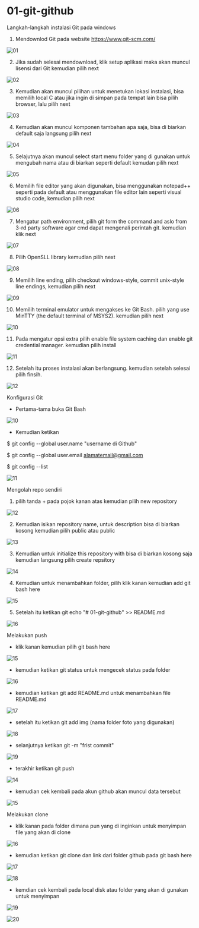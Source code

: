# 01-git-github

Langkah-langkah instalasi Git pada windows
1. Mendownlod Git pada website https://www.git-scm.com/


![01](img/images1.png)

2. Jika sudah selesai mendownload, klik setup aplikasi maka akan muncul lisensi dari Git kemudian pilih next


![02](img/images2.jpg)

3. Kemudian akan muncul pilihan untuk menetukan lokasi instalasi, bisa memilih local C atau jika ingin di simpan pada tempat lain bisa pilih browser, lalu pilih next


![03](img/images3.jpg)

4. Kemudian akan muncul komponen tambahan apa saja, bisa di biarkan default saja langsung pilih next


![04](img/images4.png)

5. Selajutnya akan muncul select start menu folder yang di gunakan untuk mengubah nama atau di biarkan seperti default kemudan pilih next


![05](img/images5.jpg)

6. Memilih file editor yang akan digunakan, bisa menggunakan notepad++ seperti pada default atau menggunakan file editor lain seperti visual studio code, kemudian pilih next


![06](img/images6.jpg)

7. Mengatur path environment, pilih git form the command and aslo from 3-rd party software agar cmd dapat mengenali perintah git. kemudian klik next


![07](img/images7.png)

8. Pilih OpenSLL library kemudian pilih next


![08](img/images8.jpg)

9. Memilih line ending, pilih checkout windows-style, commit unix-style line endings, kemudian pilih next


![09](img/images9.jpg)

10. Memilih terminal emulator untuk mengakses ke Git Bash. pilih yang use MinTTY (the default terminal of MSYS2). kemudian pilih next


![10](img/images10.jpeg)

11. Pada mengatur opsi extra pilih enable file system caching dan enable git credential manager. kemudian pilih install


![11](img/images11.jpeg)


12. Setelah itu proses instalasi akan berlangsung. kemudian setelah selesai pilih finsih.


![12](img/images12.jpeg)



Konfigurasi Git


- Pertama-tama buka Git Bash


![10](img/config1.png)

- Kemudian ketikan 

$ git config --global user.name "username di Github"

$ git config --global user.email alamatemail@gmail.com

$ git config --list


![11](img/config.png)



Mengolah repo sendiri


1. pilih tanda + pada pojok kanan atas kemudian pilih new repository


![12](img/repo1.png)


2. Kemudian isikan repository name, untuk description bisa di biarkan kosong kemudian pilih public atau public


![13](img/repo2.png)


3. Kemudian untuk initialize this repository with bisa di biarkan kosong saja kemudian langsung pilih create repsitory


![14](img/repo3.png)


4. Kemudian untuk menambahkan folder, pilih klik kanan kemudian add git bash here


![15](img/repo4.png)


5. Setelah itu ketikan git echo "# 01-git-github" >> README.md


![16](img/repo5.png)




Melakukan push
- klik kanan kemudian pilih git bash here


![15](img/push0.png)

- kemudian ketikan git status untuk mengecek status pada folder


![16](img/push1.png)

- kemudian ketikan git add README.md untuk menambahkan file README.md


![17](img/push2.png)

- setelah itu ketikan git add img (nama folder foto yang digunakan)


![18](img/push3.png)

- selanjutnya ketikan git -m "frist commit"


![19](img/push4.png)

- terakhir ketikan git push


![14](img/push5.png)

- kemudian cek kembali pada akun github akan muncul data tersebut


![15](img/push6.png)


Melakukan clone
- klik kanan pada folder dimana pun yang di inginkan untuk menyimpan file yang akan di clone


![16](img/clone0.png)

- kemudian ketikan git clone dan link dari folder github pada git bash here


![17](img/clone2.png)


![18](img/clone1.png)


- kemdian cek kembali pada local disk atau folder yang akan di gunakan untuk menyimpan

![19](img/clone3.png)

![20](img/clone4.png)